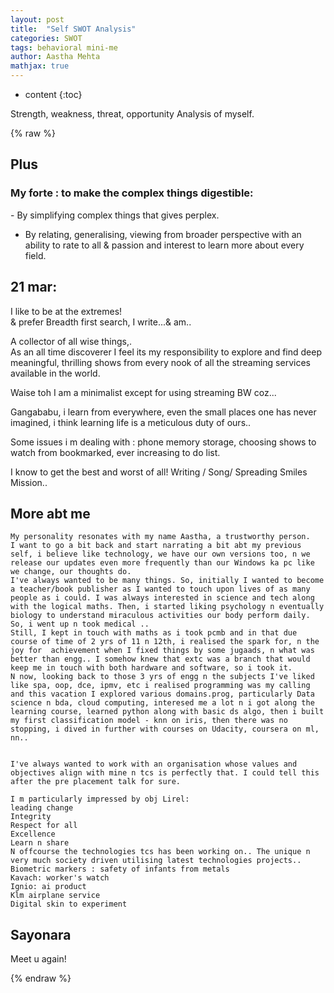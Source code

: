 ```yaml
---
layout: post
title:  "Self SWOT Analysis"
categories: SWOT
tags: behavioral mini-me
author: Aastha Mehta
mathjax: true
---
```


* content
{:toc}

Strength, weakness, threat, opportunity Analysis of myself.




{% raw %}
## Plus

### My forte : to make the complex things digestible:
‌- By simplifying complex things that gives perplex. 
- By relating, generalising, viewing from broader perspective with an ability to rate to all & passion and interest to learn more about every field.

## 21 mar: 
I like to be at the extremes!<br>
& prefer Breadth first search, I write...& am..<br>

A collector of all wise things,.<br>
As an all time discoverer I feel its my responsibility to explore and find deep meaningful, thrilling shows from every nook of all the streaming services available in the world.<br>

Waise toh I am a minimalist except for using streaming BW coz...<br>

Gangababu, i learn from everywhere, even the small places one has never imagined, i think learning life is a meticulous duty of ours..<br>

Some issues i m dealing with : phone memory storage, choosing shows to watch from bookmarked, ever increasing to do list.<br>

I know to get the best and worst of all! Writing / Song/ Spreading Smiles Mission.. <br>

## More abt me
```
My personality resonates with my name Aastha, a trustworthy person.
I want to go a bit back and start narrating a bit abt my previous self, i believe like technology, we have our own versions too, n we release our updates even more frequently than our Windows ka pc like we change, our thoughts do. 
I've always wanted to be many things. So, initially I wanted to become a teacher/book publisher as I wanted to touch upon lives of as many people as i could. I was always interested in science and tech along with the logical maths. Then, i started liking psychology n eventually biology to understand miraculous activities our body perform daily. So, i went up n took medical .. 
Still, I kept in touch with maths as i took pcmb and in that due course of time of 2 yrs of 11 n 12th, i realised the spark for, n the joy for  achievement when I fixed things by some jugaads, n what was better than engg.. I somehow knew that extc was a branch that would keep me in touch with both hardware and software, so i took it. 
N now, looking back to those 3 yrs of engg n the subjects I've liked like spa, oop, dce, ipmv, etc i realised programming was my calling and this vacation I explored various domains.prog, particularly Data science n bda, cloud computing, interesed me a lot n i got along the learning course, learned python along with basic ds algo, then i built my first classification model - knn on iris, then there was no stopping, i dived in further with courses on Udacity, coursera on ml, nn..


I've always wanted to work with an organisation whose values and objectives align with mine n tcs is perfectly that. I could tell this after the pre placement talk for sure. 

I m particularly impressed by obj Lirel:
leading change
Integrity
Respect for all
Excellence 
Learn n share
N offcourse the technologies tcs has been working on.. The unique n very much society driven utilising latest technologies projects.. 
Biometric markers : safety of infants from metals
Kavach: worker's watch
Ignio: ai product 
Klm airplane service
Digital skin to experiment
```
## Sayonara

Meet u again!

{% endraw %}